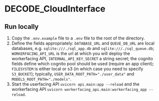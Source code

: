 # DECODE_CloudInterface

## Run locally
1. Copy the `.env.example` file to a `.env` file to the root of the directory.
2. Define the fields appropriately: `DATABASE_URL` and `QUEUE_DB_URL` are local databases, e.g. `sqlite:///./sql_app.db` and `sqlite:///./sql_queue.db`; `WORKERFACING_API_URL` is the url at which you will deploy the workerfacing API, `INTERNAL_API_KEY_SECRET` a string secret; the cognito fields define which cognito pool should be used (require an app client); `FILESYSTEM` is either local or s3 (in which case you need to specify `S3_BUCKET`); typically, `USER_DATA_ROOT_PATH="./user_data"` and `MODELS_ROOT_PATH="./models"`.
3. Start the userfacing API `uvicorn api.main:app --reload` and the workerfacing API `uvicorn workerfacing_api.main:workerfacing_app --reload`.
